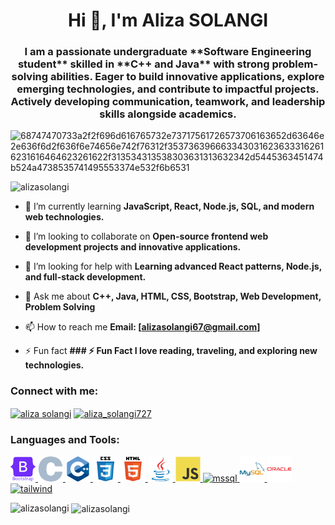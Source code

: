<h1 align="center">Hi 👋, I'm Aliza SOLANGI</h1>
<h3 align="center">I am a passionate undergraduate **Software Engineering student** skilled in **C++ and Java** with strong problem-solving abilities. Eager to build innovative applications, explore emerging technologies, and contribute to impactful projects. Actively developing communication, teamwork, and leadership skills alongside academics.</h3>

![68747470733a2f2f696d616765732e73717561726573706163652d63646e2e636f6d2f636f6e74656e742f76312f3537363966633430316236333162616231616464623261622f313534313538303631313632342d5445363451474b524a4738535741495553374e532f6b6531](https://github.com/user-attachments/assets/2a820846-4a00-4d6b-baae-fa79346b9229)



<p align="left"> <img src="https://komarev.com/ghpvc/?username=alizasolangi&label=Profile%20views&color=0e75b6&style=flat" alt="alizasolangi" /> </p>

- 🌱 I’m currently learning **JavaScript, React, Node.js, SQL, and modern web technologies.**

- 👯 I’m looking to collaborate on **Open-source frontend web development projects and innovative applications.**

- 🤝 I’m looking for help with **Learning advanced **React** patterns, **Node.js**, and full-stack development.**

- 💬 Ask me about **C++, Java, HTML, CSS, Bootstrap, Web Development, Problem Solving**

- 📫 How to reach me **Email: [alizasolangi67@gmail.com]**

- ⚡ Fun fact **### ⚡ Fun Fact I love reading, traveling, and exploring new technologies.**

<h3 align="left">Connect with me:</h3>
<p align="left">
<a href="https://linkedin.com/in/aliza solangi" target="blank"><img align="center" src="https://raw.githubusercontent.com/rahuldkjain/github-profile-readme-generator/master/src/images/icons/Social/linked-in-alt.svg" alt="aliza solangi" height="30" width="40" /></a>
<a href="https://instagram.com/aliza_solangi727" target="blank"><img align="center" src="https://raw.githubusercontent.com/rahuldkjain/github-profile-readme-generator/master/src/images/icons/Social/instagram.svg" alt="aliza_solangi727" height="30" width="40" /></a>
</p>

<h3 align="left">Languages and Tools:</h3>
<p align="left"> <a href="https://getbootstrap.com" target="_blank" rel="noreferrer"> <img src="https://raw.githubusercontent.com/devicons/devicon/master/icons/bootstrap/bootstrap-plain-wordmark.svg" alt="bootstrap" width="40" height="40"/> </a> <a href="https://www.cprogramming.com/" target="_blank" rel="noreferrer"> <img src="https://raw.githubusercontent.com/devicons/devicon/master/icons/c/c-original.svg" alt="c" width="40" height="40"/> </a> <a href="https://www.w3schools.com/cpp/" target="_blank" rel="noreferrer"> <img src="https://raw.githubusercontent.com/devicons/devicon/master/icons/cplusplus/cplusplus-original.svg" alt="cplusplus" width="40" height="40"/> </a> <a href="https://www.w3schools.com/css/" target="_blank" rel="noreferrer"> <img src="https://raw.githubusercontent.com/devicons/devicon/master/icons/css3/css3-original-wordmark.svg" alt="css3" width="40" height="40"/> </a> <a href="https://www.w3.org/html/" target="_blank" rel="noreferrer"> <img src="https://raw.githubusercontent.com/devicons/devicon/master/icons/html5/html5-original-wordmark.svg" alt="html5" width="40" height="40"/> </a> <a href="https://www.java.com" target="_blank" rel="noreferrer"> <img src="https://raw.githubusercontent.com/devicons/devicon/master/icons/java/java-original.svg" alt="java" width="40" height="40"/> </a> <a href="https://developer.mozilla.org/en-US/docs/Web/JavaScript" target="_blank" rel="noreferrer"> <img src="https://raw.githubusercontent.com/devicons/devicon/master/icons/javascript/javascript-original.svg" alt="javascript" width="40" height="40"/> </a> <a href="https://www.microsoft.com/en-us/sql-server" target="_blank" rel="noreferrer"> <img src="https://www.svgrepo.com/show/303229/microsoft-sql-server-logo.svg" alt="mssql" width="40" height="40"/> </a> <a href="https://www.mysql.com/" target="_blank" rel="noreferrer"> <img src="https://raw.githubusercontent.com/devicons/devicon/master/icons/mysql/mysql-original-wordmark.svg" alt="mysql" width="40" height="40"/> </a> <a href="https://www.oracle.com/" target="_blank" rel="noreferrer"> <img src="https://raw.githubusercontent.com/devicons/devicon/master/icons/oracle/oracle-original.svg" alt="oracle" width="40" height="40"/> </a> <a href="https://tailwindcss.com/" target="_blank" rel="noreferrer"> <img src="https://www.vectorlogo.zone/logos/tailwindcss/tailwindcss-icon.svg" alt="tailwind" width="40" height="40"/> </a> </p>

<p><img align="left" src="https://github-readme-stats.vercel.app/api/top-langs?username=alizasolangi&show_icons=true&locale=en&layout=compact" alt="alizasolangi" /></p>

<p>&nbsp;<img align="center" src="https://github-readme-stats.vercel.app/api?username=alizasolangi&show_icons=true&locale=en" alt="alizasolangi" /></p>


<!--
**alizasolangi/alizasolangi** is a ✨ _special_ ✨ repository because its `README.md` (this file) appears on your GitHub profile.

Here are some ideas to get you started:

- 🔭 I’m currently working on ...
- 🌱 I’m currently learning ...
- 👯 I’m looking to collaborate on ...
- 🤔 I’m looking for help with ...
- 💬 Ask me about ...
- 📫 How to reach me: ...
- 😄 Pronouns: ...
- ⚡ Fun fact: ...
-->
